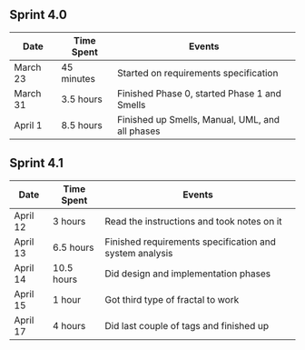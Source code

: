 ## Sprint 4.0

| Date        | Time Spent | Events
|-------------|------------|--------------------
| March 23    | 45 minutes | Started on requirements specification
| March 31    | 3.5 hours  | Finished Phase 0, started Phase 1 and Smells
| April 1     | 8.5 hours  | Finished up Smells, Manual, UML, and all phases


## Sprint 4.1

| Date        | Time Spent | Events
|-------------|------------|--------------------
| April 12    | 3 hours    | Read the instructions and took notes on it
| April 13    | 6.5 hours  | Finished requirements specification and system analysis
| April 14    | 10.5 hours | Did design and implementation phases
| April 15    | 1 hour     | Got third type of fractal to work
| April 17    | 4 hours    | Did last couple of tags and finished up